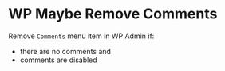 # WP Maybe Remove Comments

Remove `Comments` menu item in WP Admin if:

* there are no comments and
* comments are disabled
